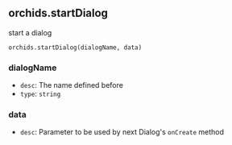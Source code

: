 
## orchids.startDialog

start a dialog

```
orchids.startDialog(dialogName, data)
```

### dialogName

* `desc`: The name defined before
* `type`: `string`

### data

* `desc`: Parameter to be used by next Dialog's `onCreate` method